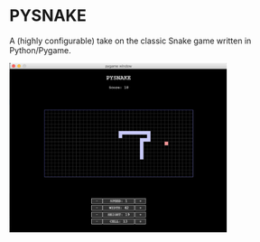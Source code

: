 # PYSNAKE

A (highly configurable) take on the classic Snake game written in Python/Pygame. 

<img src="https://github.com/JonathanMurray/pysnake/blob/master/screenshot.png" height="300" />
<br/>